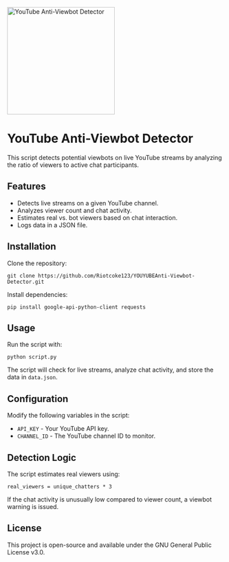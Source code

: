 <!DOCTYPE html>
<html lang="en">
<head>
    <meta charset="UTF-8">
    <meta name="viewport" content="width=device-width, initial-scale=1.0">
   
</head>
<body>
   <img src="https://github.com/user-attachments/assets/203d973f-364c-436c-99d0-7f3666bfe484" 
         alt="YouTube Anti-Viewbot Detector" width="250" height="250">
    <h1>YouTube Anti-Viewbot Detector</h1>
    <p>This script detects potential viewbots on live YouTube streams by analyzing the ratio of viewers to active chat participants.</p>
    <h2>Features</h2>
    <ul>
        <li>Detects live streams on a given YouTube channel.</li>
        <li>Analyzes viewer count and chat activity.</li>
        <li>Estimates real vs. bot viewers based on chat interaction.</li>
        <li>Logs data in a JSON file.</li>
    </ul>
    <h2>Installation</h2>
    <p>Clone the repository:</p>
    <pre><code>git clone https://github.com/Riotcoke123/YOUYUBEAnti-Viewbot-Detector.git</code></pre>
    <p>Install dependencies:</p>
    <pre><code>pip install google-api-python-client requests</code></pre>
    <h2>Usage</h2>
    <p>Run the script with:</p>
    <pre><code>python script.py</code></pre>
    <p>The script will check for live streams, analyze chat activity, and store the data in <code>data.json</code>.</p>
    <h2>Configuration</h2>
    <p>Modify the following variables in the script:</p>
    <ul>
        <li><code>API_KEY</code> - Your YouTube API key.</li>
        <li><code>CHANNEL_ID</code> - The YouTube channel ID to monitor.</li>
    </ul>
    <h2>Detection Logic</h2>
    <p>The script estimates real viewers using:</p>
    <pre><code>real_viewers = unique_chatters * 3</code></pre>
    <p>If the chat activity is unusually low compared to viewer count, a viewbot warning is issued.</p>
<h2>License</h2>
    <p>This project is open-source and available under the GNU General Public License v3.0.</p>
</body>
</html>
